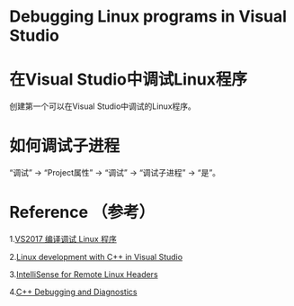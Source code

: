 # Debugging Linux programs in Visual Studio 

# 在Visual Studio中调试Linux程序
 创建第一个可以在Visual Studio中调试的Linux程序。

# 如何调试子进程
 “调试” -> “Project属性” -> “调试” -> “调试子进程” -> “是”。

# Reference （参考）
1.[VS2017 编译调试 Linux 程序](https://blog.csdn.net/u013272009/article/details/81023594)

2.[Linux development with C++ in Visual Studio](https://devblogs.microsoft.com/cppblog/linux-development-with-c-in-visual-studio/)

3.[IntelliSense for Remote Linux Headers](https://devblogs.microsoft.com/cppblog/intellisense-for-remote-linux-headers/)

4.[C++ Debugging and Diagnostics](https://devblogs.microsoft.com/cppblog/c-debugging-and-diagnostics/)